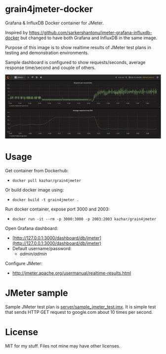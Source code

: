 # grain4jmeter-docker

Grafana &amp; InfluxDB Docker container for JMeter.

Inspired by https://github.com/sarkershantonu/jmeter-grafana-influxdb-docker but changed to have both Grafana and InfluxDB in the same image.

Purpose of this image is to show realtime results of JMeter test plans in testing and demonstration environments.

Sample dashboard is configured to show requests/seconds, average response time/second and couple of others.

![Grafana UI](img/grafana_jmeter.png)

# Usage

Get container from Dockerhub:

- ```docker pull kazhar/grain4jmeter```

Or build docker image using:
- ```docker build -t grain4jmeter .```

Run docker container, expose port 3000 and 2003:

- ```docker run -it --rm -p 3000:3000 -p 2003:2003 kazhar/grain4jmeter```

Open Grafana dashboard:

- [http://127.0.0.1:3000/dashboard/db/jmeter](http://127.0.0.1:3000/dashboard/db/jmeter)
- Default username/password:
  - *admin/admin*

Configure JMeter:

- http://jmeter.apache.org/usermanual/realtime-results.html

# JMeter sample

Sample JMeter test plan is [server/sample_jmeter_test.jmx](jmeter/sample_jmeter_test.jmx). It is simple test that sends HTTP GET request to google.com about 10 times per second.

# License

MIT for my stuff. Files not mine may have other licenses.
